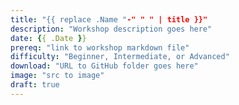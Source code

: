 ```yaml
---
title: "{{ replace .Name "-" " " | title }}"
description: "Workshop description goes here"
date: {{ .Date }}
prereq: "link to workshop markdown file"
difficulty: "Beginner, Intermediate, or Advanced"
download: "URL to GitHub folder goes here"
image: "src to image"
draft: true
---
```

